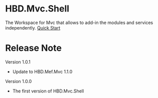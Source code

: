 # HBD.Mvc.Shell
The Workspace for Mvc that allows to add-in the modules and services independently.
[Quick Start](http://drunkcoding.net/the-mef-for-mvc-and-documentdb/)

# Release Note
Version 1.0.1
- Update to HBD.Mef.Mvc 1.1.0

Version 1.0.0
- The first version of HBD.Mvc.Shell